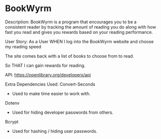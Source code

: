 # BookWyrm

Description: BookWyrm is a program that encourages you to be a consistent reader by tracking the amount of reading you do along with how fast you read and gives you rewards based on your reading performance.

User Story: 
As a User WHEN I log into the BookWyrm website and choose my reading speed

The site comes back with a list of books to choose from to read.

So THAT I can gain rewards for reading.


API:
https://openlibrary.org/developers/api


Extra Dependencies Used:
Convert-Seconds
 - Used to make time easier to work with.

 Dotenv
 - Used for hiding developer passwords from others.

Bcrypt
- Used for hashing / hiding  user passwords.




